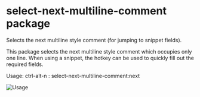 # select-next-multiline-comment package

Selects the next multiline style comment (for jumping to snippet fields).

This package selects the next multiline style comment which occupies only one
line. When using a snippet, the hotkey can be used to quickly fill out the
required fields.

Usage:
ctrl-alt-n : select-next-multiline-comment:next

![Usage](https://f.cloud.github.com/assets/69169/2290250/c35d867a-a017-11e3-86be-cd7c5bf3ff9b.gif)
